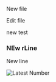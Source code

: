 New file

Edit file


new test 


### NEw rLine

New line

![Latest Number](https://img.shields.io/endpoint?url=https://raw.githubusercontent.com/rohitgxrgklt/test-repo-1/refs/heads/main/numbers.json)
